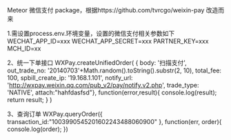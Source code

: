 Meteor 微信支付 package，根据https://github.com/tvrcgo/weixin-pay 改造而来


1.需设置process.env.环境变量，设置的微信支付相关参数如下
WECHAT_APP_ID=xxx
WECHAT_APP_SECRET=xxx
PARTNER_KEY=xxx
MCH_ID=xx

2、统一下单接口
    WXPay.createUnifiedOrder(
      {
        body: '扫描支付',
        out_trade_no: '20140703'+Math.random().toString().substr(2, 10),
        total_fee: 100,
        spbill_create_ip: '19.168.1.101',
        notify_url: 'http://wxpay.weixin.qq.com/pub_v2/pay/notify.v2.php',
        trade_type: 'NATIVE',
        attach:"hahfdasfsd"},
        function(error,result){
			console.log(result);
             return result;
        }
		)

3、查询订单
    WXPay.queryOrder({ transaction_id:"1003990545201602243488060900" }, function(err, order){
            console.log(order);
    })